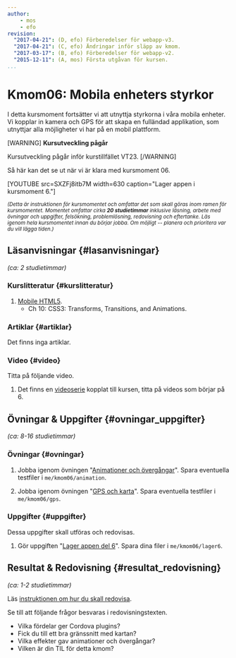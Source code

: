 ```yaml
---
author:
    - mos
    - efo
revision:
  "2017-04-21": (D, efo) Förberedelser för webapp-v3.
  "2017-04-21": (C, efo) Ändringar inför släpp av kmom.
  "2017-03-17": (B, efo) Förberedelser för webapp-v2.
  "2015-12-11": (A, mos) Första utgåvan för kursen.
...
```

Kmom06: Mobila enheters styrkor
==================================

I detta kursmoment fortsätter vi att utnyttja styrkorna i våra mobila enheter. Vi kopplar in kamera och GPS för att skapa en fulländad applikation, som utnyttjar alla möjligheter vi har på en mobil plattform.



<!--more-->



[WARNING]
**Kursutveckling pågår**

Kursutveckling pågår inför kurstillfället VT23.
[/WARNING]



Så här kan det se ut när vi är klara med kursmoment 06.

[YOUTUBE src=SXZFj8itb7M width=630 caption="Lager appen i kursmoment 6."]



<small><i>(Detta är instruktionen för kursmomentet och omfattar det som skall göras inom ramen för kursmomentet. Momentet omfattar cirka **20 studietimmar** inklusive läsning, arbete med övningar och uppgifter, felsökning, problemlösning, redovisning och eftertanke. Läs igenom hela kursmomentet innan du börjar jobba. Om möjligt -- planera och prioritera var du vill lägga tiden.)</i></small>



Läsanvisningar  {#lasanvisningar}
---------------------------------

*(ca: 2 studietimmar)*


### Kurslitteratur  {#kurslitteratur}

1. [Mobile HTML5](kunskap/boken-mobile-html5).
    * Ch 10: CSS3: Transforms, Transitions, and Animations.



### Artiklar {#artiklar}

Det finns inga artiklar.
<!-- 1. Läs artikeln [Can We Please Stop Fighting The Native vs. Web App Wars?](http://readwrite.com/2015/02/27/native-vs-web-apps-ceasefire). -->
<!-- 1. Läs i manualen om [introduktionen till Apache Cordova](https://cordova.apache.org/docs/en/latest/guide/overview/). -->



### Video  {#video}

Titta på följande video.

1. Det finns en [videoserie](https://www.youtube.com/playlist?list=PLKtP9l5q3ce-1cVPTFJ_Zw9b7N2Y4_ANI) kopplat till kursen, titta på videos som börjar på 6.



Övningar & Uppgifter  {#ovningar_uppgifter}
-------------------------------------------

*(ca: 8-16 studietimmar)*



### Övningar {#ovningar}

1. Jobba igenom övningen "[Animationer och övergångar](kunskap/animationer-och-overgangar)". Spara eventuella testfiler i `me/kmom06/animation`.

1. Jobba igenom övningen "[GPS och karta](kunskap/gps-och-karta)". Spara eventuella testfiler i `me/kmom06/gps`.



### Uppgifter {#uppgifter}

Dessa uppgifter skall utföras och redovisas.

1. Gör uppgiften "[Lager appen del 6](uppgift/lager-appen-del-6)". Spara dina filer i `me/kmom06/lager6`.



Resultat & Redovisning  {#resultat_redovisning}
-----------------------------------------------

*(ca: 1-2 studietimmar)*

Läs [instruktionen om hur du skall redovisa](./../redovisa).

Se till att följande frågor besvaras i redovisningstexten.

* Vilka fördelar ger Cordova plugins?
* Fick du till ett bra gränssnitt med kartan?
* Vilka effekter gav animationer och övergångar?
* Vilken är din TIL för detta kmom?
